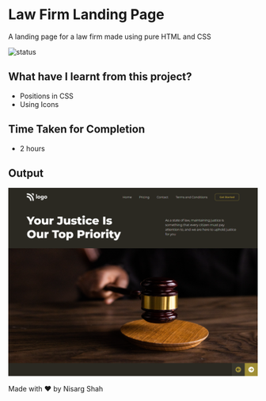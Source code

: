 # Law Firm Landing Page
A landing page for a law firm made using pure HTML and CSS

![status](https://img.shields.io/badge/status-ongoing-green)

## What have I learnt from this project?
- Positions in CSS
- Using Icons

## Time Taken for Completion
- 2 hours

<!-- ### Checkout the Project here : [nisargsrestaurant](https://nisargsrestaurant.netlify.app/) -->

## Output
![output](output.png)

Made with ❤️ by Nisarg Shah


